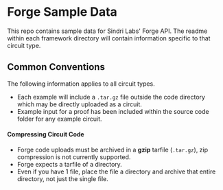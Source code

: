 # Forge Sample Data
This repo contains sample data for Sindri Labs' Forge API.  The readme within each framework directory will contain information specific to that circuit type.


## Common Conventions

The following information applies to all circuit types.

- Each example will include a `.tar.gz` file outside the code directory which may be directly uploaded as a circuit.
- Example input for a proof has been included within the source code folder for any example circuit.

#### Compressing Circuit Code
- Forge code uploads must be archived in a **gzip** tarfile (`.tar.gz`), zip compression is not currently supported.
- Forge expects a tarfile of a directory.
- Even if you have 1 file, place the file a directory and archive that entire directory, not just the single file.
